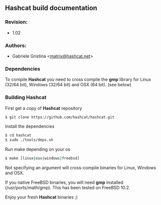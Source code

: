 ## Hashcat build documentation

### Revision:
* 1.02

### Authors:
* Gabriele Gristina <<matrix@hashcat.net>>

### Dependencies
To compile **Hashcat** you need to cross compile the **gmp** library for Linux (32/64 bit), Windows (32/64 bit) and OSX (64 bit). (see below)

### Building Hashcat
First get a copy of **Hashcat** repository

```sh
$ git clone https://github.com/hashcat/hashcat.git
```

Install the dependencies

```sh
$ cd hashcat
$ sudo ./tools/deps.sh
```

Run make depending on your os

```bash
$ make [linux|osx|windows|freebsd]
```

Not specifying an argument will cross-compile binaries for Linux, Windows and OSX.

If you native FreeBSD binaries, you will need **gmp** installed (/usr/ports/math/gmp). This has been tested on FreeBSD 10.2. 

Enjoy your fresh **Hashcat** binaries ;)
